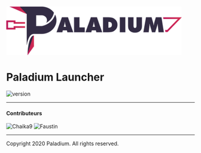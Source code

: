 <p><img  src="./logo.png" height="130px" alt="Paladium"></p>

<h1>Paladium Launcher</h1>

<p>
    <img src="https://img.shields.io/badge/version-1.0.0--beta.3(0.0.01--d18)-dark_green.svg?style=for-the-badge" alt="version">
</p>


---

#### Contributeurs
<p>
    <img width="80" src="https://palagitium.dev/uploads/-/system/user/avatar/5/avatar.png" alt="Chaika9">
    <img width="80" src="https://www.gravatar.com/avatar/321b531e47762a7c6eb21a05f1ec95f4?s=180&d=identicon" alt="Faustin">
</p>

---
Copyright 2020 Paladium. All rights reserved.

[nodejs]: https://nodejs.org/en/ 'Node.js'
[git]: https://git-scm.com/ 'Git'